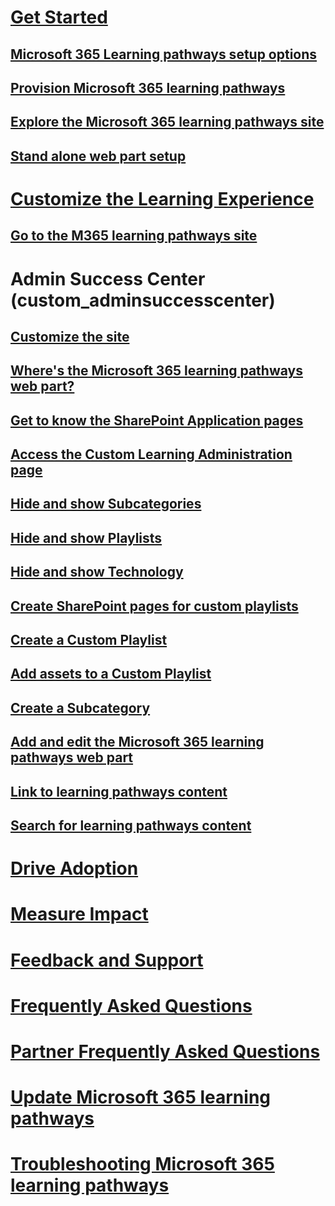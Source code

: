 # [Get Started](index.md)
## [Microsoft 365 Learning pathways setup options](custom_setupoptions.md)
## [Provision Microsoft 365 learning pathways](custom_provision.md)
## [Explore the Microsoft 365 learning pathways site](custom_exploresite.md)
## [Stand alone web part setup](custom_manualsetup.md)
# [Customize the Learning Experience](custom_overview.md)
## [Go to the M365 learning pathways site](custom_goto.md)
# Admin Success Center (custom_adminsuccesscenter)
## [Customize the site](custom_edithelp.md)
## [Where's the Microsoft 365 learning pathways web part?](custom_whereiswebpart.md)
## [Get to know the SharePoint Application pages](custom_apppages.md)
## [Access the Custom Learning Administration page](custom_accessadmin.md)
## [Hide and show Subcategories](custom_hideshowsub.md)
## [Hide and show Playlists](custom_hideshowplaylists.md)
## [Hide and show Technology](custom_hideshowtech.md)
## [Create SharePoint pages for custom playlists](custom_createnewpage.md)
## [Create a Custom Playlist](custom_createnewplaylist.md)
## [Add assets to a Custom Playlist](custom_addassets.md)
## [Create a Subcategory](custom_createnewcat.md)
## [Add and edit the Microsoft 365 learning pathways web part](custom_addwebpart.md)
## [Link to learning pathways content](custom_linking.md)
## [Search for learning pathways content](custom_search.md)
# [Drive Adoption](driveadoption.md)
# [Measure Impact](custom_measureimpact.md)
# [Feedback and Support](feedback.md)
# [Frequently Asked Questions](faq.md)
# [Partner Frequently Asked Questions](custom_partner.md)
# [Update Microsoft 365 learning pathways](custom_update.md)
# [Troubleshooting Microsoft 365 learning pathways](custom_troubleshooting.md)